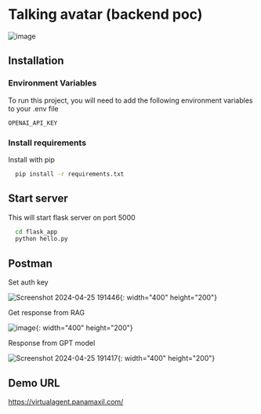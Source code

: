 
# Talking avatar (backend poc)
![image](https://github.com/ds-parthiv-shah/talking_avatar_poc/assets/117074142/bc0a0445-1d9b-4b2e-9696-6096ba1830e8)

## Installation


### Environment Variables

To run this project, you will need to add the following environment variables to your .env file

`OPENAI_API_KEY`



### Install requirements

Install with pip

```bash
  pip install -r requirements.txt
```

## Start server   
This will start flask server on port 5000
```bash
  cd flask_app
  python hello.py
```

## Postman

Set auth key

![Screenshot 2024-04-25 191446](https://github.com/ds-parthiv-shah/talking_avatar_poc/assets/117074142/e05077c0-f2c1-448e-bb07-3eb1b60904ae){: width="400" height="200"}

Get response from RAG

![image](https://github.com/ds-parthiv-shah/talking_avatar_poc/assets/117074142/71ea9186-7bde-4e92-b8e0-0e54241d1750){: width="400" height="200"}

Response from GPT model

![Screenshot 2024-04-25 191417](https://github.com/ds-parthiv-shah/talking_avatar_poc/assets/117074142/47951775-183d-4a36-81aa-ff3ad1f37752){: width="400" height="200"}

## Demo URL
https://virtualagent.panamaxil.com/
